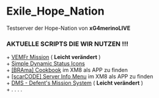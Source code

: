 # Exile_Hope_Nation
Testserver der Hope-Nation von <b>xG4merinoLIVE</b>

<h3><b>AKTUELLE SCRIPTS DIE WIR NUTZEN !!!</b></h3>
+ <a href="http://www.exilemod.com/topic/66-a3_vemf_reloaded-by-it07" target="_blank">VEMFr Mission</a> ( <b>Leicht verändert</b> )
<br>+ <a href="http://www.exilemod.com/topic/19519-release-simple-dynamic-status-icons" target="_blank">Simple Dynamic Status Icons</a>
<br>+ <a href="http://www.exilemod.com/topic/11296-xm8-app-brama-cookbook-updated" target="_blank">[BRAma] Cookbook</a> im XM8 als APP zu finden
<br>+ <a href="http://www.exilemod.com/topic/13687-scarcode-server-info-menu" target="_blank">[scarCODE] Server Info Menu</a> im XM8 als APP zu finden
<br>+ <a href="http://www.exilemod.com/topic/61-dms-defents-mission-system" target="_blank">DMS - Defent's Mission System</a> ( <b>Leicht verändert</b> )
<br>+ . . . .
